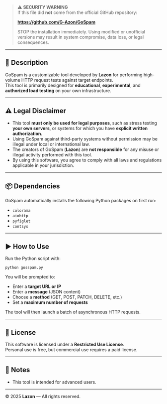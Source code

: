 > ⚠️ **SECURITY WARNING**  
> If this file did **not** come from the official GitHub repository:  
>  
> **https://github.com/G-Azon/GoSpam**  
>  
> STOP the installation immediately. Using modified or unofficial versions may result in system compromise, data loss, or legal consequences.

---

## 🔧 Description

GoSpam is a customizable tool developed by **Lazon** for performing high-volume HTTP request tests against target endpoints.  
This tool is primarily designed for **educational**, **experimental**, and **authorized load testing** on your own infrastructure.

---

## ⚠️ Legal Disclaimer

- This tool **must only be used for legal purposes**, such as stress testing **your own servers**, or systems for which you have **explicit written authorization**.  
- Using GoSpam against third-party systems without permission may be illegal under local or international law.  
- The creators of GoSpam (**Lazon**) are **not responsible** for any misuse or illegal activity performed with this tool.  
- By using this software, you agree to comply with all laws and regulations applicable in your jurisdiction.

---

## 📦 Dependencies

GoSpam automatically installs the following Python packages on first run:

- `colorama`  
- `aiohttp`  
- `pyfiglet`  
- `contsys`  

---

## ▶️ How to Use

Run the Python script with:

```
python gosspam.py
```

You will be prompted to:

- Enter a **target URL or IP**  
- Enter a **message** (JSON content)  
- Choose a **method** (GET, POST, PATCH, DELETE, etc.)  
- Set a **maximum number of requests**

The tool will then launch a batch of asynchronous HTTP requests.

---

## 📁 License

This software is licensed under a **Restricted Use License**.  
Personal use is free, but commercial use requires a paid license.

---

## 📌 Notes

- This tool is intended for advanced users.

---

© 2025 **Lazon** — All rights reserved.
